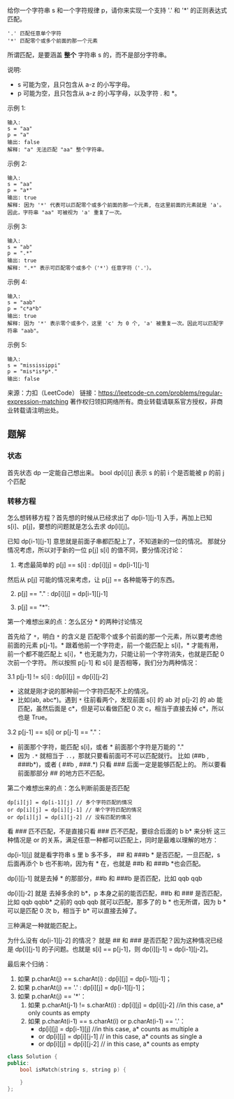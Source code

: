 给你一个字符串 s 和一个字符规律 p，请你来实现一个支持 '.' 和 '*' 的正则表达式匹配。

    '.' 匹配任意单个字符
    '*' 匹配零个或多个前面的那一个元素

所谓匹配，是要涵盖 **整个** 字符串 s 的，而不是部分字符串。

说明:

+ s 可能为空，且只包含从 a-z 的小写字母。
+ p 可能为空，且只包含从 a-z 的小写字母，以及字符 . 和 *。

示例 1:

    输入:
    s = "aa"
    p = "a"
    输出: false
    解释: "a" 无法匹配 "aa" 整个字符串。

示例 2:

    输入:
    s = "aa"
    p = "a*"
    输出: true
    解释: 因为 '*' 代表可以匹配零个或多个前面的那一个元素, 在这里前面的元素就是 'a'。因此，字符串 "aa" 可被视为 'a' 重复了一次。

示例 3:

    输入:
    s = "ab"
    p = ".*"
    输出: true
    解释: ".*" 表示可匹配零个或多个（'*'）任意字符（'.'）。

示例 4:

    输入:
    s = "aab"
    p = "c*a*b"
    输出: true
    解释: 因为 '*' 表示零个或多个，这里 'c' 为 0 个, 'a' 被重复一次。因此可以匹配字符串 "aab"。

示例 5:

    输入:
    s = "mississippi"
    p = "mis*is*p*."
    输出: false

来源：力扣（LeetCode）
链接：https://leetcode-cn.com/problems/regular-expression-matching
著作权归领扣网络所有。商业转载请联系官方授权，非商业转载请注明出处。

## 题解

### 状态

首先状态 dp 一定能自己想出来。
bool dp[i][j] 表示 s 的前 i 个是否能被 p 的前 j 个匹配

### 转移方程

怎么想转移方程？首先想的时候从已经求出了 dp[i-1][j-1] 入手，再加上已知 s[i]、p[j]，要想的问题就是怎么去求 dp[i][j]。

已知 dp[i-1][j-1] 意思就是前面子串都匹配上了，不知道新的一位的情况。
那就分情况考虑，所以对于新的一位 p[j] s[i] 的值不同，要分情况讨论：

1. 考虑最简单的 p[j] == s[i] : dp[i][j] = dp[i-1][j-1]

然后从 p[j] 可能的情况来考虑，让 p[j] == 各种能等于的东西。

2. p[j] == "." : dp[i][j] = dp[i-1][j-1]

3. p[j] == "*":

第一个难想出来的点：怎么区分 * 的两种讨论情况

首先给了 `*`，明白 `*` 的含义是 匹配零个或多个前面的那一个元素，所以要考虑他前面的元素 p[j-1]。* 跟着他前一个字符走，前一个能匹配上 s[i]，* 才能有用，前一个都不能匹配上 s[i]，* 也无能为力，只能让前一个字符消失，也就是匹配 0 次前一个字符。
所以按照 p[j-1] 和 s[i] 是否相等，我们分为两种情况：

3.1 p[j-1] != s[i] : dp[i][j] = dp[i][j-2]

+ 这就是刚才说的那种前一个字符匹配不上的情况。
+ 比如(ab, abc*)。遇到 `*` 往前看两个，发现前面 s[i] 的 ab 对 p[j-2] 的 ab 能匹配，虽然后面是 c*，但是可以看做匹配 0 次 c，相当于直接去掉 c*，所以也是 True。

3.2 p[j-1] == s[i] or p[j-1] == "."：

+ 前面那个字符，能匹配 s[i]，或者 * 前面那个字符是万能的 "."
+ 因为 `.*` 就相当于 `..`，那就只要看前面可不可以匹配就行。
比如 (##b , ###b*)，或者 ( ##b , ###.*) 只看 ### 后面一定是能够匹配上的。
所以要看前面那部分 ## 的地方匹不匹配。

第二个难想出来的点：怎么判断前面是否匹配

    dp[i][j] = dp[i-1][j] // 多个字符匹配的情况
    or dp[i][j] = dp[i][j-1] // 单个字符匹配的情况
    or dp[i][j] = dp[i][j-2] // 没有匹配的情况

看 ### 匹不匹配，不是直接只看 ### 匹不匹配，要综合后面的 b b* 来分析
这三种情况是 or 的关系，满足任意一种都可以匹配上，同时是最难以理解的地方：

dp[i-1][j] 就是看字符串 s 里 b 多不多， ## 和 ###b * 是否匹配，一旦匹配，s 后面再添个 b 也不影响，因为有 * 在，也就是 ##b 和 ###b *也会匹配。

dp[i][j-1] 就是去掉 * 的那部分，##b 和 ###b 是否匹配，比如 qqb qqb

dp[i][j-2] 就是 去掉多余的 b*，p 本身之前的能否匹配，##b 和 ### 是否匹配，比如 qqb qqbb* 之前的 qqb qqb 就可以匹配，那多了的 b * 也无所谓，因为 b * 可以是匹配 0 次 b，相当于 b* 可以直接去掉了。

三种满足一种就能匹配上。

为什么没有 dp[i-1][j-2] 的情况？ 就是 ## 和 ### 是否匹配？因为这种情况已经是 dp[i][j-1] 的子问题。也就是 s[i] == p[j-1]，则 dp[i][j-1] = dp[i-1][j-2]。

最后来个归纳：

1. 如果 p.charAt(j) == s.charAt(i) : dp[i][j] = dp[i-1][j-1]；
2. 如果 p.charAt(j) == '.' : dp[i][j] = dp[i-1][j-1]；
3. 如果 p.charAt(j) == '*'：
   1. 如果 p.charAt(j-1) != s.charAt(i) : dp[i][j] = dp[i][j-2] //in this case, a* only counts as empty
   2. 如果 p.charAt(i-1) == s.charAt(i) or p.charAt(i-1) == '.'：
      + dp[i][j] = dp[i-1][j] //in this case, a* counts as multiple a
      + or dp[i][j] = dp[i][j-1] // in this case, a* counts as single a
      + or dp[i][j] = dp[i][j-2] // in this case, a* counts as empty

```c++
class Solution {
public:
    bool isMatch(string s, string p) {
        
    }
};
```
